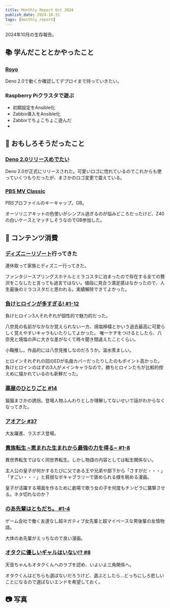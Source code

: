 ```yaml
---
title: Monthly Report Oct 2024
publish_date: 2024-10-31
tags: [monthly_report]
---
```


2024年10月の生存報告。

## 📚 学んだこととかやったこと

### [Royo](https://github.com/ryoo14/royo)

Deno 2.0で動くか確認してデプロイまで持っていきたい。

### Raspberry Piクラスタで遊ぶ

- 初期設定をAnsible化
- Zabbix導入をAnsible化
- Zabbixでちょこちょこ遊んだ
- 

## 🧐 おもしろそうだったこと

### [Deno 2.0リリースめでたい](https://deno.com/blog/v2.0)

Deno 2.0が正式にリリースされた。可愛いロゴに惚れているのでこれからも使っていくつもりだったが、まさかのロゴ変更で震えている。

### [PBS MV Classic](https://cannonkeys.com/products/pbs-mv-classic)

PBSプロファイルのキーキャップ。GB。

オーソリニアキットの色使いがシンプル過ぎるのが悩みどころだったけど、Z40の白いケースとマッチしそうなのでGB参加した。

## 👾 コンテンツ消費

### [ディズニーリゾート](https://www.tokyodisneyresort.jp)行ってきた

連休取って家族とディズニー行ってきた。

ファンタジースプリングスホテルとミラコスタに泊まったので存在する全ての贅沢をこなしたと言っても過言ではない。値段に見合う満足感はなかったので、人生最後のミラコスタだと思われる。実績解除できてよかった。

### [負けヒロインが多すぎる! #1-12](https://annict.com/works/12075)

負けヒロイン3人それぞれが個性的で魅力的だった。

八奈見の名前がなかなか覚えられない一方、焼塩檸檬とかいう過去最高に可愛らしく覚えやすいキャラもいたりしてよかった。
唯一ケチをつけるとしたら、八奈見と焼塩の声に大きな差がなくて時々聞き間違えたことくらい。

小鞠推し。作品的には八奈見推しなのだろうか。温水羨ましい。

ヒロインそれぞれの回のEDが名曲カバーだったりしたのもポイント高かった。負けヒロインのはずの3人がメインキャラなので、勝ちヒロインたちが比較的控えめに描かれているのも新鮮だった。

### [薬屋のひとりごと #14](https://amzn.to/3Nyqqam)

猫猫まさかの誘拐。登場人物ふんわりとしか理解してないせいで話がわからなくなってきた。

### [アオアシ #37](https://amzn.to/3YvF7RC)

大友躍進、ラスボス登場。

### [貴族転生 \~恵まれた生まれから最強の力を得る\~ #1-8](https://amzn.to/3NAPptq)

異世界転生ではなく同世界転生。しかし物語の内容としては転生関係ない。 

主人公の皇子が何かするたびに父である王や兄弟や部下から「さすがだ・・・」「すごい・・・」と貧弱なボキャブラリーで褒められる様を眺める漫画。

皇子が活躍する場面を作るために劇場で歌う女の子を何度もチンピラに襲撃させる。ネタ切れなのか？

### [のあ先輩はともだち。 #1-4](https://amzn.to/4heEG5U)

ゲーム会社で働く友達なし超ネガティブ女先輩と超マイペースな男後輩の友情物語。

大体のあ先輩がえっちなので良い漫画。

### [オタクに優しいギャルはいない!? #8](https://amzn.to/3NxnN8Q)

天音ちゃんもオタクくんへのラブを認め、いよいよ三角関係へ。

オタクくんはどちらも選ばないだろうけど、選ぶとしたら…どっちにしろ悲しいことになるので選ばないエンドを希望しておく。

## 📷 写真

